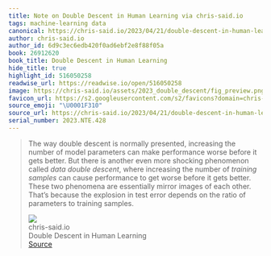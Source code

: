 ```yaml
---
title: Note on Double Descent in Human Learning via chris-said.io
tags: machine-learning data
canonical: https://chris-said.io/2023/04/21/double-descent-in-human-learning/
author: chris-said.io
author_id: 6d9c3ec6edb420f0ad6ebf2e8f88f05a
book: 26912620
book_title: Double Descent in Human Learning
hide_title: true
highlight_id: 516050258
readwise_url: https://readwise.io/open/516050258
image: https://chris-said.io/assets/2023_double_descent/fig_preview.png
favicon_url: https://s2.googleusercontent.com/s2/favicons?domain=chris-said.io
source_emoji: "\U0001F310"
source_url: https://chris-said.io/2023/04/21/double-descent-in-human-learning/#:~:text=The%20way%20double,to%20training%20samples.
serial_number: 2023.NTE.428
---
```

> The way double descent is normally presented, increasing the number of model parameters can make performance worse before it gets better. But there is another even more shocking phenomenon called *data double descent*, where increasing the number of *training samples* can cause performance to get worse before it gets better. These two phenomena are essentially mirror images of each other. That’s because the explosion in test error depends on the ratio of parameters to training samples.
> <div class="quoteback-footer"><div class="quoteback-avatar"><img class="mini-favicon" src="https://s2.googleusercontent.com/s2/favicons?domain=chris-said.io"></div><div class="quoteback-metadata"><div class="metadata-inner"><span style="display:none">FROM:</span><div aria-label="chris-said.io" class="quoteback-author"> chris-said.io</div><div aria-label="Double Descent in Human Learning" class="quoteback-title"> Double Descent in Human Learning</div></div></div><div class="quoteback-backlink"><a target="_blank" aria-label="go to the full text of this quotation" rel="noopener" href="https://chris-said.io/2023/04/21/double-descent-in-human-learning/#:~:text=The%20way%20double,to%20training%20samples." class="quoteback-arrow"> Source</a></div></div>